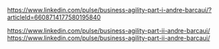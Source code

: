 https://www.linkedin.com/pulse/business-agility-part-i-andre-barcaui/?articleId=6608714177580195840

https://www.linkedin.com/pulse/business-agility-part-ii-andre-barcaui/
https://www.linkedin.com/pulse/business-agility-part-ii-andre-barcaui/
